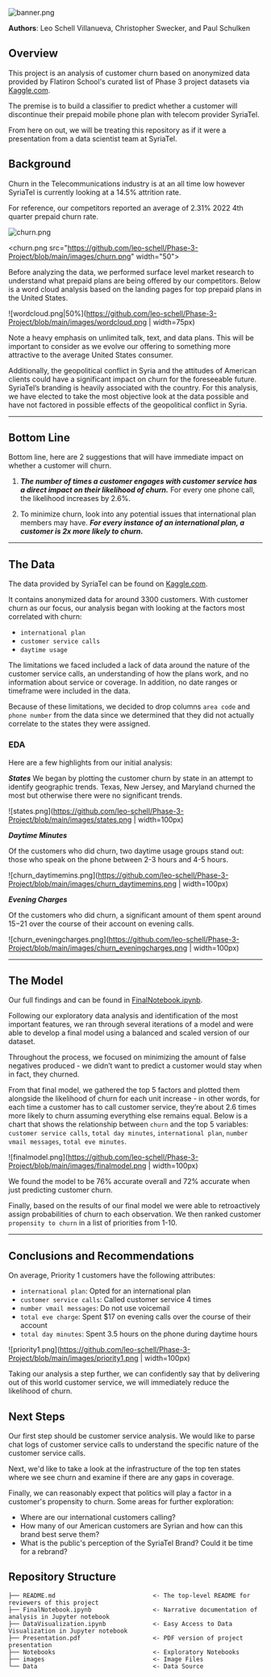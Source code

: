 ![banner.png](https://github.com/leo-schell/Phase-3-Project/blob/main/images/banner.png)

**Authors**: Leo Schell Villanueva, Christopher Swecker, and Paul Schulken

## Overview

This project is an analysis of customer churn based on anonymized data provided by Flatiron School's curated list of Phase 3 project datasets via [Kaggle.com](https://www.kaggle.com/datasets/becksddf/churn-in-telecoms-dataset).

The premise is to build a classifier to predict whether a customer will discontinue their prepaid mobile phone plan with telecom provider SyriaTel.

From here on out, we will be treating this repository as if it were a presentation from a data scientist team at SyriaTel.


## Background

Churn in the Telecommunications industry is at an all time low however SyriaTel is currently looking at a 14.5% attrition rate.

For reference, our competitors reported an average of 2.31% 2022 4th quarter prepaid churn rate.

![churn.png](https://github.com/leo-schell/Phase-3-Project/blob/main/images/churn.png)




<churn.png src="https://github.com/leo-schell/Phase-3-Project/blob/main/images/churn.png" width="50">

Before analyzing the data, we performed surface level market research to understand what prepaid plans are being offered by our competitors. Below is a word cloud analysis based on the landing pages for top prepaid plans in the United States. 

![wordcloud.png|50%](https://github.com/leo-schell/Phase-3-Project/blob/main/images/wordcloud.png | width=75px)

Note a heavy emphasis on unlimited talk, text, and data plans. This will be important to consider as we evolve our offering to something more attractive to the average United States consumer.

Additionally, the geopolitical conflict in Syria and the attitudes of American clients could have a significant impact on churn for the foreseeable future. SyriaTel’s branding is heavily associated with the country. For this analysis, we have elected to take the most objective look at the data possible and have not factored in possible effects of the geopolitical conflict in Syria.


***

## Bottom Line

Bottom line, here are 2 suggestions that will have immediate impact on whether a customer will churn.

1. ***The number of times a customer engages with customer service has a direct impact on their likelihood of churn.*** For every one phone call, the likelihood increases by 2.6%.

2. To minimize churn, look into any potential issues that international plan members may have. ***For every instance of an international plan, a customer is 2x more likely to churn.***

***

## The Data
     
The data provided by SyriaTel can be found on [Kaggle.com](https://www.kaggle.com/datasets/becksddf/churn-in-telecoms-dataset).

It contains anonymized data for around 3300 customers. With customer churn as our focus, our analysis began with looking at the factors most correlated with churn:
- `international plan`
- `customer service calls`
- `daytime usage`

The limitations we faced included a lack of data around the nature of the customer service calls, an understanding of how the plans work, and no information about service or coverage. In addition, no date ranges or timeframe were included in the data.

Because of these limitations, we decided to drop columns `area code` and `phone number` from the data since we determined that they did not actually correlate to the states they were assigned.

### EDA

Here are a few highlights from our initial analysis:

***States***
We began by plotting the customer churn by state in an attempt to identify geographic trends. Texas, New Jersey, and Maryland churned the most but otherwise there were no significant trends.

![states.png](https://github.com/leo-schell/Phase-3-Project/blob/main/images/states.png | width=100px)

***Daytime Minutes***

Of the customers who did churn, two daytime usage groups stand out: those who speak on the phone between 2-3 hours and 4-5 hours. 

![churn_daytimemins.png](https://github.com/leo-schell/Phase-3-Project/blob/main/images/churn_daytimemins.png | width=100px)

***Evening Charges***

Of the customers who did churn, a significant amount of them spent around $15-$21 over the course of their account on evening calls.

![churn_eveningcharges.png](https://github.com/leo-schell/Phase-3-Project/blob/main/images/churn_eveningcharges.png | width=100px)


***


## The Model

Our full findings and  can be found in [FinalNotebook.ipynb](./FinalNotebook.ipynb).

Following our exploratory data analysis and identification of the most important features, we ran through several iterations of a model and were able to develop a final model using a balanced and scaled version of our dataset.

Throughout the process, we focused on minimizing the amount of false negatives produced - we didn’t want to predict a customer would stay when in fact, they churned.

From that final model, we gathered the top 5 factors and plotted them alongside the likelihood of churn for each unit increase - in other words, for each time a customer has to call customer service, they’re about 2.6 times more likely to churn assuming everything else remains equal. Below is a chart that shows the relationship between `churn` and the top 5 variables: `customer service calls`, `total day minutes`, `international plan`, `number vmail messages`, `total eve minutes`.

![finalmodel.png](https://github.com/leo-schell/Phase-3-Project/blob/main/images/finalmodel.png | width=100px)

We found the model to be 76% accurate overall and 72% accurate when just predicting customer churn.

Finally, based on the results of our final model we were able to retroactively assign probabilities of churn to each observation. We then ranked customer `propensity to churn` in a list of priorities from 1-10.


***


## Conclusions and Recommendations


On average, Priority 1 customers have the following attributes:
- `international plan`: Opted for an international plan
- `customer service calls`: Called customer service 4 times
- `number vmail messages`:  Do not use voicemail
- `total eve charge`: Spent $17 on evening calls over the course of their account
- `total day minutes`: Spent 3.5 hours on the phone during daytime hours

![priority1.png](https://github.com/leo-schell/Phase-3-Project/blob/main/images/priority1.png | width=100px)

Taking our analysis a step further, we can confidently say that by delivering out of this world customer service, we will immediately reduce the likelihood of churn.

## Next Steps

Our first step should be customer service analysis. We would like to parse chat logs of customer service calls to understand the specific nature of the customer service calls. 

Next, we'd like to take a look at the infrastructure of the top ten states where we see churn and examine if there are any gaps in coverage.

Finally, we can reasonably expect that politics will play a factor in a customer's propensity to churn. Some areas for further exploration: 
- Where are our international customers calling?
- How many of our American customers are Syrian and how can this brand best serve them?
- What is the public's perception of the SyriaTel Brand? Could it be time for a rebrand?


## Repository Structure


```
├── README.md                           <- The top-level README for reviewers of this project
├── FinalNotebook.ipynb                 <- Narrative documentation of analysis in Jupyter notebook
├── DataVisualization.ipynb             <- Easy Access to Data Visualization in Jupyter notebook
├── Presentation.pdf                    <- PDF version of project presentation
├── Notebooks                           <- Exploratory Notebooks
├── images                              <- Image Files
└── Data                                <- Data Source
```
